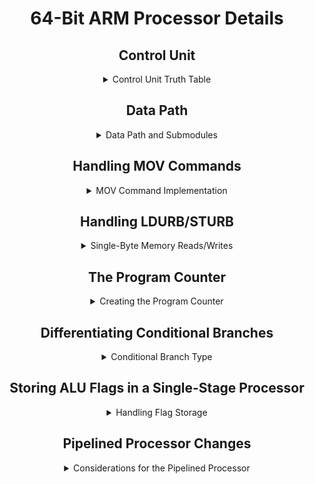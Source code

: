 <div align="center">

# 64-Bit ARM Processor Details

## Control Unit

<details>

<summary> Control Unit Truth Table </summary>

Operation | ADDI | ADDS | SUBS | B   | B.LT | CBZ | LDUR | LDURB | STUR | STURB | MOVK | MOVZ | No-Op
---       | ---  | ---  | ---  | --- | ---  | --- | ---  | ---   | ---  | ---   | ---  | ---  | ---
Instr[31:26] | 100100 | 101010 | 111010 | 000101 | 010101 | 101101 | 111110 | 001110 | 111110 | 001110 | 111100 | 110100 | xxxxxx
Instr[25:21] | 0100x  | 11000  | 11000  | xxxxx  | 00xxx  | 00xxx  | 00010  | 00010  | 00000  | 00000  | 101xx  | 101xx  | xxxxx
Instr[4:0]   | xxxxx  | xxxxx  | xxxxx  | xxxxx  | 01011  | xxxxx  | xxxxx  | xxxxx  | xxxxx  | xxxxx  | xxxxx  | xxxxx  | xxxxx
Reg2Loc        | x | 1 | 1 | x | x | 0 | x | x | 0 | 0 | 0 | x | x
MemToReg       | 0 | 0 | 0 | x | x | x | 1 | 1 | x | x | 0 | 0 | x
MOVcmd         | 0 | 0 | 0 | x | x | x | 0 | 0 | 0 | 0 | 1 | 1 | x
StoreFlags     | 0 | 1 | 1 | 0 | 0 | 0 | 0 | 0 | 0 | 0 | 0 | 0 | 0
MOVkeep        | x | x | x | x | x | x | x | x | x | x | 1 | 0 | x
MemByteSize    | x | x | x | x | x | x | 0 | 1 | 0 | 1 | x | x | x
RegWrite       | 1 | 1 | 1 | 0 | 0 | 0 | 1 | 1 | 0 | 0 | 1 | 1 | 0
MemWrite       | 0 | 0 | 0 | 0 | 0 | 0 | 0 | 0 | 1 | 1 | 0 | 0 | 0
MemRead        | 0 | 0 | 0 | 0 | 0 | 0 | 1 | 1 | 0 | 0 | 0 | 0 | 0
UncondBr       | x | x | x | 1 | 0 | 0 | x | x | x | x | x | x | x
BrTaken        | 0 | 0 | 0 | 1 | 1 | 1 | 0 | 0 | 0 | 0 | 0 | 0 | 0
NextPCvalue    | 0 | 0 | 0 | 1 | Z | $$N_{stored}\oplus V_{stored}$$ | 0 | 0 | 0 | 0 | 0 | 0 | 0
ALUsrc         | 10| 00| 00| xx| xx| 00| 01| 01| 01| 01| 00| xx | xx
ALUOp | ADD | ADD | SUB | x | x | PASS_B | ADD | ADD | ADD | ADD | AND | x | x

</details>

## Data Path

<details>

<summary> Data Path and Submodules </summary>

With all logic on one diagram *(excluding the Control Path), and by dividing this Processor into segments, we can beter understand it at a Top Level:

Acronym | Segment Name
--- | ---
IF | Instruction Fetch
ID | Instruction Decode
EX | Execution
MA | Memory Access
WB | Write Back

![image](../Images/Processor_Submodules.jpg)

</details>

## Handling MOV Commands

<details>

<summary> MOV Command Implementation </summary>

*MOV commands both WRITE to Rd*

Instr[29] (MOVkeep) is the differentiating factor:  
Instr[29] == 1; MOVK  
Instr[29] == 0; MOVZ  

MOV commands both shift based on Instr[22:21] (MOVshamt)

We can implement MOV shift operations with Four 16-bit 4x1 multiplexors:

![image](../Images/MOV_shift.png)

MOVZ completely overwrites `Rd` with the shifted input value

Current value in Rd is not important

LSL is selected by Instr[22:21]

Instr[22:21] | RTL
--- | ---
00 | Reg[Rd] = Imm_16 << 0;
01 | Reg[Rd] = Imm_16 << 16;
10 | Reg[Rd] = Imm_16 << 32;
11 | Reg[Rd] = Imm_16 << 48;

MOVK keeps the other values in `Rd`  
This requires applying a bitmask with an AND operation in our main ALU unit  
In parallel, we shift the input immediate by the desired amount  
Once complete, we then perform addition in an ADD-only ALU unit with the result from the bitmask and our shifted immediate  
Given [63:0] endian-ness:

Instr[22:21] | RTL
--- | ---
00 | Reg[Rd] = Reg[Rd] & 0xFF_FF_FF_00;<br>Reg[Rd] = Reg[Rd] + Imm_16;
01 | Reg[Rd] = Reg[Rd] & 0xFF_FF_00_FF;<br>Reg[Rd] = Reg[Rd] + (Imm_16 << 16);
10 | Reg[Rd] = Reg[Rd] & 0xFF_00_FF_FF;<br>Reg[Rd] = Reg[Rd] + (Imm_16 << 32);
11 | Reg[Rd] = Reg[Rd] & 0x00_FF_FF_FF;<br>Reg[Rd] = Reg[Rd] + (Imm_16 << 48);

We can determine the MOV masks for the main ALU with the same module as the shifter:

![image](../Images/MOV_masks.png)

Combining the modules, they can now be abstracted in our top-level processor design:

![image](../Images/MOVinGen.png)

</details>

## Handling LDURB/STURB

<details>

<summary> Single-Byte Memory Reads/Writes </summary>

To handle single-byte reads and writes, we make use of the `xferSize` input to `datamem.sv`

Transfer size allows for single-byte, half-word, word, and double-word writes/reads to/from memory

Because our instruction set only includes [LDUR, STUR, LDURB, STURB], we will only need a 4-bit 2x1 mux to handle the inputs

We create control signal `MemByteSize`, where a 1 indicates a LDURB/STURB command, while a 0 indicates a LDUR/STUR

</details>

## The Program Counter

<details>
<summary> Creating the Program Counter </summary>

The Program Counter is a 64-bit value that acts like a register.

The Program Counter will always be write-enabled, as it updates after each clock cycle.

Our Program Counter will be a simplified version of a 64-bit Register without Write-Enable logic.

</details>

## Differentiating Conditional Branches

<details>

<summary> Conditional Branch Type </summary>

The differentiating facor between a CBZ and a B.LT is a signal called `CondBrType`, which is defined by `Instr[30]`

CondBrType | Branch Instruction
--- | ---
0 | CBZ
1 | B.LT

Using this signal and other combinational logic, we can mux the next Program Counter value appropriately

</details>

## Storing ALU Flags in a Single-Stage Processor

<details>

<summary> Handling Flag Storage </summary>

The main ALU module (the one that takes ALUop as an input) produces flags that are used to determine conditional branches.

These flags are only stored during `ADDS` and `SUBS` operations, and need to be available for the next command.

We can store flag values in DFF's and only update the value during one of these commands.

In a single-cycle system, we can safely assume our previous value will be available for the full cycle

We need a control signal `StoreFlags` to indicate when to update the DFFs

The `CBZ` command uses the zero flag for the IMMEDIATE ALU operation

This means that we would NOT use the flag stored in the DFFs, rather the ALU output from the CURRENT clock cycle

</details>

## Pipelined Processor Changes
<details>

<summary> Considerations for the Pipelined Processor </summary>

### Branch Acceleration

<details>

The decision to branch can be determined in the Instruction Decode stage, and the `B` command can be immediately resolved.

By testing the value of (Db_forwarded == 0) and sending that signal into the control unit, we can prematurely detect and act on a `CBZ` command.

However, the `B.LT` command is seemingly blocked until the ALU flags are generated after the Execution phase.

Our 'stored' flag flip-flops from the single-stage pipeline would represent the value in the MA stage of the pipelined processor,
but we need to be able to access those values BEFORE MA to take a `B.LT` branch by the end of EX.

By inverting the clock signal to the stored flag flip flops `~clk`, we allow the stored flags to be available for the second half-cycle of the Execution stage.

</details>

### Forwarding Unit

<details>

<summary> Forwarding Unit Details </summary>

![image](../Images/ForwardUnit.png)

Control Signal | Value | Description
--- | --- | ---
ID_Rn | ID_instruction[9:5] | Rn for Instruction Decode
ID_Rm | ID_instruction[20:16] | Rm for Instruction Decode
ID_Rd | ID_instruction[4:0] | Rd for Instruction Decode
EX_Rd | EX_instruction[4:0] | Rd for Execution
EX_isBranch | ~EX_MemWrite &&<br>~EX_MemRead &&<br>~EX_RegWrite                | If the Execution command is a Branch
EX_isStore  | EX_MemWrite &&<br>~EX_MemRead &&<br>~EX_RegWrite                 | If the Execution command is a Store
EX_isLoad   | ~EX_MemWrite &&<br>EX_MemRead &&<br>EX_RegWrite                  | If Execution command is a Load
EX_isX31    | isEqual5(EX_Rd, 5'd31)                                           | If Rd for Execution is X31
EX_isValid  | ~EX_isBranch &&<br>~EX_isStore &&<br>~EX_isLoad &&<br>~EX_isX31  | Validity of Execution output for forwarding
MA_isBranch | ~MA_MemWrite &&<br>~MA_MemRead &&<br>~MA_RegWrite                | If the Memory Access command is a Branch
MA_isStore  | MA_MemWrite &&<br>~MA_MemRead &&<br>~MA_RegWrite                 | If the Memory Access command is a Store
MA_isX31    | isEqual5(MA_Rd, 5'd31)                                           | If Rd for Memory Access is X31
MA_isValid  | ~MA_isBranch &&<br>~MA_isStore &&<br>~MA_isX31                   | Validity for Memory Access output for forwarding

The `Forwarding Unit` module has been added to handle forwarding for the pipelined processor. This module is placed outside of the pipeline, between Instruction Decode and Execution, and resolves values passed into the execution stage.

The unit takes Register File IO from the current ID, ALU outputs from the past EX, and DataMem/MOV/ALU outputs from the past MA. By comparing the instruction for each stage, as well as the values for Rd, Rn, Rm, we determine what the updated EX ALU input values must be BEFORE proceeding into EX.

This unit has a few key exceptions that prevent unwanted behavior from occuring:

If the previous instruction was a branch, the output from that instruction can be ignored.

If both EX and MA attempt to write to the SAME register, we give port-priority to the EX stage: we assume that in a previous stage, the updated register value (that we are getting from MA currently) was sent to the EX stage one cycle ago, and that the most recent update to the register is reflected in the output from EX.

A value 'calculated' for register X31 will NEVER be forwarded, as it should always be zero.

If any future command was a STORE command `STUR/STURB` we do not need to forward the value.

An `LDUR/LDURB` command can only forward TWO stages ahead (from MA), as our implementation will not have the value from Data Memory until the end of MA. Whatever command is set to execute after a load will execute regardless to the requested changes to `Rd`, and cannot recieve the value from a LOAD command executed ONE CYCLE before it.

</details>

### Additional Work-Arounds

<details>

In order to update the value for `Rd` in the register file with the value determined in Write-Back before completing the rest of Instruction Decode, we invert the clock signal `~clk` to the register file.

The pipelined unit conjoins the 'Memory Access' and 'Write Back' modules within a single stage.

This appears contradictory to the system, but in hardware the Write Back phase only performs mux operations that are needed
to determing MA_data for the Forwarding Unit.

</details>
</details>
</div>
